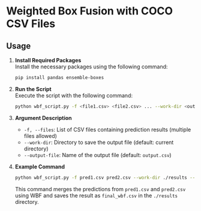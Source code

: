 
# Weighted Box Fusion with COCO CSV Files

## Usage

1. **Install Required Packages**  
   Install the necessary packages using the following command:
   ```bash
   pip install pandas ensemble-boxes
   ```

2. **Run the Script**  
   Execute the script with the following command:
   ```bash
   python wbf_script.py -f <file1.csv> <file2.csv> ... --work-dir <output directory> --output-file <output filename>
   ```

3. **Argument Description**  
   - `-f, --files`: List of CSV files containing prediction results (multiple files allowed)  
   - `--work-dir`: Directory to save the output file (default: current directory)  
   - `--output-file`: Name of the output file (default: `output.csv`)

4. **Example Command**
   ```bash
   python wbf_script.py -f pred1.csv pred2.csv --work-dir ./results --output-file final_wbf.csv
   ```

   This command merges the predictions from `pred1.csv` and `pred2.csv` using WBF and saves the result as `final_wbf.csv` in the `./results` directory.
